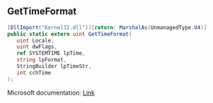 ## GetTimeFormat

```csharp
[DllImport("Kernel32.dll")][return: MarshalAs(UnmanagedType.U4)]
public static extern uint GetTimeFormat(
   uint Locale,
   uint dwFlags,
   ref SYSTEMTIME lpTime,
   string lpFormat,
   StringBuilder lpTimeStr,
   int cchTime
);
```

Microsoft documentation: [Link](https://learn.microsoft.com/en-us/windows/win32/api/datetimeapi/nf-datetimeapi-gettimeformata)
